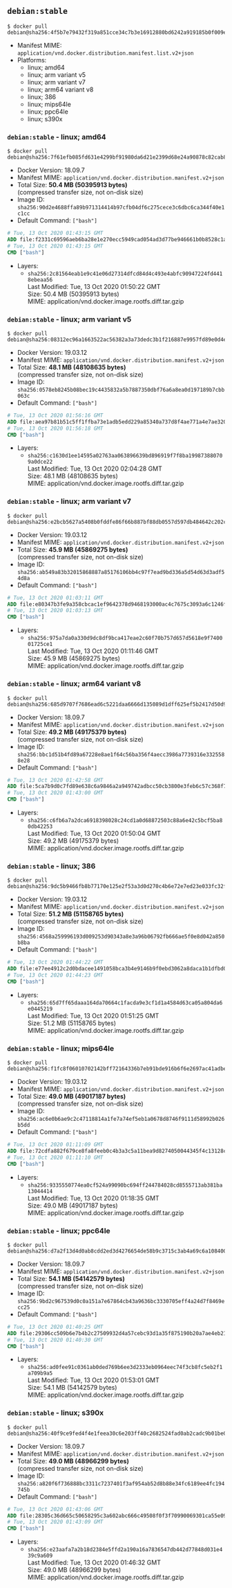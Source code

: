 ## `debian:stable`

```console
$ docker pull debian@sha256:4f5b7e79432f319a851cce34c7b3e16912880bd6242a919185b0f009e12c4cd6
```

-	Manifest MIME: `application/vnd.docker.distribution.manifest.list.v2+json`
-	Platforms:
	-	linux; amd64
	-	linux; arm variant v5
	-	linux; arm variant v7
	-	linux; arm64 variant v8
	-	linux; 386
	-	linux; mips64le
	-	linux; ppc64le
	-	linux; s390x

### `debian:stable` - linux; amd64

```console
$ docker pull debian@sha256:7f61efb085fd631e4299bf91980da6d21e2399d68e24a90878c82cab8c1837ae
```

-	Docker Version: 18.09.7
-	Manifest MIME: `application/vnd.docker.distribution.manifest.v2+json`
-	Total Size: **50.4 MB (50395913 bytes)**  
	(compressed transfer size, not on-disk size)
-	Image ID: `sha256:90d2e4688ffa89b971314414b97cfb04df6c275cece3c6dbc6ca344f40e1c1cc`
-	Default Command: `["bash"]`

```dockerfile
# Tue, 13 Oct 2020 01:43:15 GMT
ADD file:f2331c69596aeb6ba28e1e270ecc5949cad054ad3d77be946661b0b8528c1a3e in / 
# Tue, 13 Oct 2020 01:43:15 GMT
CMD ["bash"]
```

-	Layers:
	-	`sha256:2c81564eab1e9c41e06d27314dfcd84d4c493e4abfc90947224fd4418ebeaa56`  
		Last Modified: Tue, 13 Oct 2020 01:50:22 GMT  
		Size: 50.4 MB (50395913 bytes)  
		MIME: application/vnd.docker.image.rootfs.diff.tar.gzip

### `debian:stable` - linux; arm variant v5

```console
$ docker pull debian@sha256:08312ec96a1663522ac56382a3a73dedc3b1f216887e9957fd89e0d4e8f0a87e
```

-	Docker Version: 19.03.12
-	Manifest MIME: `application/vnd.docker.distribution.manifest.v2+json`
-	Total Size: **48.1 MB (48108635 bytes)**  
	(compressed transfer size, not on-disk size)
-	Image ID: `sha256:0578eb8245b08bec19c4435832a5b7887350dbf76a6a8ea0d197189b7cbb063c`
-	Default Command: `["bash"]`

```dockerfile
# Tue, 13 Oct 2020 01:56:16 GMT
ADD file:aea97b81b51c5ff1ffba73e1adb5edd229a85340a737d8f4ae771a4e7ae3204e in / 
# Tue, 13 Oct 2020 01:56:18 GMT
CMD ["bash"]
```

-	Layers:
	-	`sha256:c1630d1ee14595a02763aa063896639bd896919f7f8ba199873880709a0dce22`  
		Last Modified: Tue, 13 Oct 2020 02:04:28 GMT  
		Size: 48.1 MB (48108635 bytes)  
		MIME: application/vnd.docker.image.rootfs.diff.tar.gzip

### `debian:stable` - linux; arm variant v7

```console
$ docker pull debian@sha256:e2bcb5627a5408b0fddfe86f66b887bf88db0557d597db484642c202c94518d9
```

-	Docker Version: 19.03.12
-	Manifest MIME: `application/vnd.docker.distribution.manifest.v2+json`
-	Total Size: **45.9 MB (45869275 bytes)**  
	(compressed transfer size, not on-disk size)
-	Image ID: `sha256:ab549a83b32015868887a85176106bb4c97f7ead9bd336a5d54d63d3adf54d8a`
-	Default Command: `["bash"]`

```dockerfile
# Tue, 13 Oct 2020 01:03:11 GMT
ADD file:e80347b3fe9a358cbcac1ef9642378d9468193000ac4c7675c3093a6c1246fbe in / 
# Tue, 13 Oct 2020 01:03:13 GMT
CMD ["bash"]
```

-	Layers:
	-	`sha256:975a7da0a330d9dc8df9bca417eae2c60f70b757d657d5618e9f740001725ce1`  
		Last Modified: Tue, 13 Oct 2020 01:11:46 GMT  
		Size: 45.9 MB (45869275 bytes)  
		MIME: application/vnd.docker.image.rootfs.diff.tar.gzip

### `debian:stable` - linux; arm64 variant v8

```console
$ docker pull debian@sha256:685d9707f7686ead6c5221daa6666d135089d1dff625ef5b2417d50d962ce552
```

-	Docker Version: 18.09.7
-	Manifest MIME: `application/vnd.docker.distribution.manifest.v2+json`
-	Total Size: **49.2 MB (49175379 bytes)**  
	(compressed transfer size, not on-disk size)
-	Image ID: `sha256:bbc1d51b4fd89a67228e8ae1f64c56ba356f4aecc3986a7739316e3325588e28`
-	Default Command: `["bash"]`

```dockerfile
# Tue, 13 Oct 2020 01:42:58 GMT
ADD file:5ca7b9d0c7fd89e638c6a9846a2a949742adbcc50cb3800e3feb6c57c368f7a4 in / 
# Tue, 13 Oct 2020 01:43:00 GMT
CMD ["bash"]
```

-	Layers:
	-	`sha256:c6fb6a7a2dca6918398028c24cd1a0d68872503c88a6e42c5bcf5ba80db42253`  
		Last Modified: Tue, 13 Oct 2020 01:50:04 GMT  
		Size: 49.2 MB (49175379 bytes)  
		MIME: application/vnd.docker.image.rootfs.diff.tar.gzip

### `debian:stable` - linux; 386

```console
$ docker pull debian@sha256:9dc5b9466fb8b77170e125e2f53a3d0d270c4b6e72e7ed23e033fc32f8063737
```

-	Docker Version: 19.03.12
-	Manifest MIME: `application/vnd.docker.distribution.manifest.v2+json`
-	Total Size: **51.2 MB (51158765 bytes)**  
	(compressed transfer size, not on-disk size)
-	Image ID: `sha256:4568a259996193d009253d90343a8e3a96b06792fb666ae5f0e8d042a850b8ba`
-	Default Command: `["bash"]`

```dockerfile
# Tue, 13 Oct 2020 01:44:22 GMT
ADD file:e77ee4912c2d0bdacee1491058bca3b4e9146b9f0ebd3062a8daca1b1dfbd0d0 in / 
# Tue, 13 Oct 2020 01:44:23 GMT
CMD ["bash"]
```

-	Layers:
	-	`sha256:65d7ff65daaa164da70664c1facda9e3cf1d1a4584d63ca05a804da6e0445219`  
		Last Modified: Tue, 13 Oct 2020 01:51:25 GMT  
		Size: 51.2 MB (51158765 bytes)  
		MIME: application/vnd.docker.image.rootfs.diff.tar.gzip

### `debian:stable` - linux; mips64le

```console
$ docker pull debian@sha256:f1fc8f06010702142bff72164336b7eb91bde916b6f6e2697ac41adbe03939f5
```

-	Docker Version: 19.03.12
-	Manifest MIME: `application/vnd.docker.distribution.manifest.v2+json`
-	Total Size: **49.0 MB (49017187 bytes)**  
	(compressed transfer size, not on-disk size)
-	Image ID: `sha256:ac6e0b6ae9c2c47118814a1fe7a74ef5eb1a0678d8746f9111d58992b026b5dd`
-	Default Command: `["bash"]`

```dockerfile
# Tue, 13 Oct 2020 01:11:09 GMT
ADD file:72cdfa882f679ce8fa8feeb0c4b3a3c5a11bea9d8274050044345f4c13128c38 in / 
# Tue, 13 Oct 2020 01:11:10 GMT
CMD ["bash"]
```

-	Layers:
	-	`sha256:9335550774ea0cf524a99090bc694ff244784028cd8555713ab381ba13044414`  
		Last Modified: Tue, 13 Oct 2020 01:18:35 GMT  
		Size: 49.0 MB (49017187 bytes)  
		MIME: application/vnd.docker.image.rootfs.diff.tar.gzip

### `debian:stable` - linux; ppc64le

```console
$ docker pull debian@sha256:d7a2f13d4d0ab8cdd2ed3d4276654de58b9c3715c3ab4a69c6a1084005499d6f
```

-	Docker Version: 18.09.7
-	Manifest MIME: `application/vnd.docker.distribution.manifest.v2+json`
-	Total Size: **54.1 MB (54142579 bytes)**  
	(compressed transfer size, not on-disk size)
-	Image ID: `sha256:9bd2c967539d0c0a151a7e67864cb43a9636bc3330705eff4a24d7f8469ecc25`
-	Default Command: `["bash"]`

```dockerfile
# Tue, 13 Oct 2020 01:40:25 GMT
ADD file:29306cc509b6e7b4b2c27509932d4a57cebc93d1a35f875190b20a7ae4eb21cf in / 
# Tue, 13 Oct 2020 01:40:30 GMT
CMD ["bash"]
```

-	Layers:
	-	`sha256:ad0fee91c0361ab0ded769b6ee3d2333eb0964eec74f3cb8fc5eb2f1a709b9a5`  
		Last Modified: Tue, 13 Oct 2020 01:53:01 GMT  
		Size: 54.1 MB (54142579 bytes)  
		MIME: application/vnd.docker.image.rootfs.diff.tar.gzip

### `debian:stable` - linux; s390x

```console
$ docker pull debian@sha256:40f9ce9fed4f4e1feea30c6e203ff40c2682524fad0ab2cadc9b01be01a63fd4
```

-	Docker Version: 18.09.7
-	Manifest MIME: `application/vnd.docker.distribution.manifest.v2+json`
-	Total Size: **49.0 MB (48966299 bytes)**  
	(compressed transfer size, not on-disk size)
-	Image ID: `sha256:a820f6f736888bc3311c7237401f3af954ab52d8b88e34fc6189ee4fc194745b`
-	Default Command: `["bash"]`

```dockerfile
# Tue, 13 Oct 2020 01:43:06 GMT
ADD file:28305c36d665c50658295c3a602abc666c49508f0f3f70990069301ca55e0955 in / 
# Tue, 13 Oct 2020 01:43:09 GMT
CMD ["bash"]
```

-	Layers:
	-	`sha256:e23aafa7a2b18d2384e5ffd2a190a16a7836547db442d77848d031e439c9a609`  
		Last Modified: Tue, 13 Oct 2020 01:46:32 GMT  
		Size: 49.0 MB (48966299 bytes)  
		MIME: application/vnd.docker.image.rootfs.diff.tar.gzip
